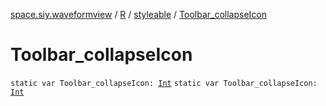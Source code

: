 [space.siy.waveformview](../../index.md) / [R](../index.md) / [styleable](index.md) / [Toolbar_collapseIcon](./-toolbar_collapse-icon.md)

# Toolbar_collapseIcon

`static var Toolbar_collapseIcon: `[`Int`](https://kotlinlang.org/api/latest/jvm/stdlib/kotlin/-int/index.html)
`static var Toolbar_collapseIcon: `[`Int`](https://kotlinlang.org/api/latest/jvm/stdlib/kotlin/-int/index.html)